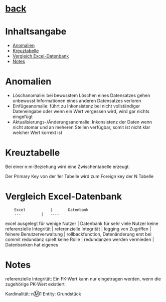 # [back](../index.html)

# Inhaltsangabe
- [Anomalien](#anomalien)
- [Kreuztabelle](#kreuztabelle)
- [Vergleich Excel-Datenbank](#vergleich-excel-datenbank)
- [Notes](#notes)

# Anomalien
- Löschanomalie: bei bewusstem Löschen eines Datensatzes gehen unbewusst Informationen eines anderen Datensatzes verloren
- Einfügeanomalie: führt zu Inkonsistenz bei nicht vollständiger Dateneingabe oder wenn ein Wert vergessen wird, wird gar nichts eingefügt
- Aktualisierungs-/Änderungsanomalie: Inkonsistenz der Daten wenn nicht atomar und an meheren Stellen verfügbar, somit ist nicht klar welcher Wert korrekt ist

# Kreuztabelle
Bei einer n:m-Beziehung wird eine Zwischentabelle erzeugt. 

Der Primary Key von der 1er Tabelle wird zum Foreign key der N Tabelle

# Vergleich Excel-Datenbank
		
		Excel			|		Datenbank
		---			|	----
excel ausgelegt für wenige Nutzer 	|	Datenbank für sehr viele Nutzer
keine referenzielle Integrität		|	referenzielle Integrität
					|	logging von Zugriffen
					|	feinere Benutzerverwaltung
					| 	rollbackfunction, Datenänderung erst bei commit
redundanz spielt keine Rolle		| 	redundanzen werden vermieden 
					| 	Datenbanken hat eigenes

# Notes
referenzielle Integrität: Ein FK-Wert kann nur eingetragen werden, wenn die zugehörige PK-Wert existiert

Kardinalität: n:m:1
Entity: Grundstück
